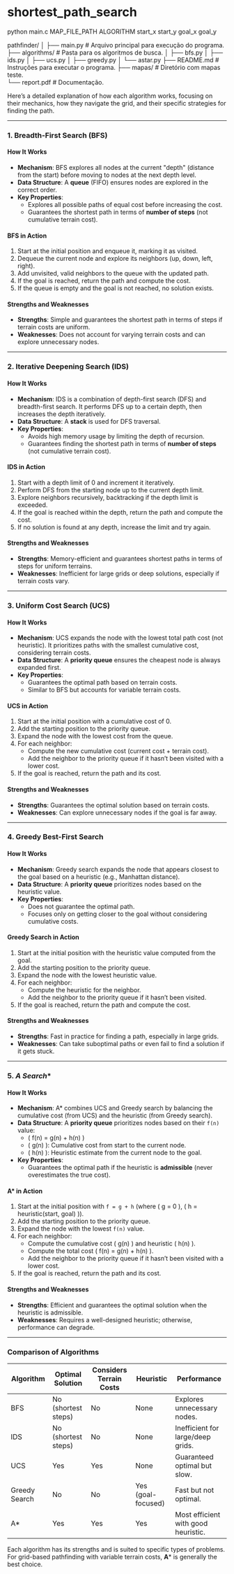 # shortest_path_search

python main.c MAP_FILE_PATH ALGORITHM start_x start_y goal_x goal_y

pathfinder/
│
├── main.py               # Arquivo principal para execução do programa.
├── algorithms/           # Pasta para os algoritmos de busca.
│   ├── bfs.py
│   ├── ids.py
│   ├── ucs.py
│   ├── greedy.py
│   └── astar.py
├── README.md             # Instruções para executar o programa.
├── mapas/                # Diretório com mapas teste.              
└── report.pdf            # Documentação.


Here’s a detailed explanation of how each algorithm works, focusing on their mechanics, how they navigate the grid, and their specific strategies for finding the path.

---

### 1. **Breadth-First Search (BFS)**

#### How It Works
- **Mechanism**: BFS explores all nodes at the current "depth" (distance from the start) before moving to nodes at the next depth level.
- **Data Structure**: A **queue** (FIFO) ensures nodes are explored in the correct order.
- **Key Properties**:
  - Explores all possible paths of equal cost before increasing the cost.
  - Guarantees the shortest path in terms of **number of steps** (not cumulative terrain cost).

#### BFS in Action
1. Start at the initial position and enqueue it, marking it as visited.
2. Dequeue the current node and explore its neighbors (up, down, left, right).
3. Add unvisited, valid neighbors to the queue with the updated path.
4. If the goal is reached, return the path and compute the cost.
5. If the queue is empty and the goal is not reached, no solution exists.

#### Strengths and Weaknesses
- **Strengths**: Simple and guarantees the shortest path in terms of steps if terrain costs are uniform.
- **Weaknesses**: Does not account for varying terrain costs and can explore unnecessary nodes.

---

### 2. **Iterative Deepening Search (IDS)**

#### How It Works
- **Mechanism**: IDS is a combination of depth-first search (DFS) and breadth-first search. It performs DFS up to a certain depth, then increases the depth iteratively.
- **Data Structure**: A **stack** is used for DFS traversal.
- **Key Properties**:
  - Avoids high memory usage by limiting the depth of recursion.
  - Guarantees finding the shortest path in terms of **number of steps** (not cumulative terrain cost).

#### IDS in Action
1. Start with a depth limit of 0 and increment it iteratively.
2. Perform DFS from the starting node up to the current depth limit.
3. Explore neighbors recursively, backtracking if the depth limit is exceeded.
4. If the goal is reached within the depth, return the path and compute the cost.
5. If no solution is found at any depth, increase the limit and try again.

#### Strengths and Weaknesses
- **Strengths**: Memory-efficient and guarantees shortest paths in terms of steps for uniform terrains.
- **Weaknesses**: Inefficient for large grids or deep solutions, especially if terrain costs vary.

---

### 3. **Uniform Cost Search (UCS)**

#### How It Works
- **Mechanism**: UCS expands the node with the lowest total path cost (not heuristic). It prioritizes paths with the smallest cumulative cost, considering terrain costs.
- **Data Structure**: A **priority queue** ensures the cheapest node is always expanded first.
- **Key Properties**:
  - Guarantees the optimal path based on terrain costs.
  - Similar to BFS but accounts for variable terrain costs.

#### UCS in Action
1. Start at the initial position with a cumulative cost of 0.
2. Add the starting position to the priority queue.
3. Expand the node with the lowest cost from the queue.
4. For each neighbor:
   - Compute the new cumulative cost (current cost + terrain cost).
   - Add the neighbor to the priority queue if it hasn’t been visited with a lower cost.
5. If the goal is reached, return the path and its cost.

#### Strengths and Weaknesses
- **Strengths**: Guarantees the optimal solution based on terrain costs.
- **Weaknesses**: Can explore unnecessary nodes if the goal is far away.

---

### 4. **Greedy Best-First Search**

#### How It Works
- **Mechanism**: Greedy search expands the node that appears closest to the goal based on a heuristic (e.g., Manhattan distance).
- **Data Structure**: A **priority queue** prioritizes nodes based on the heuristic value.
- **Key Properties**:
  - Does not guarantee the optimal path.
  - Focuses only on getting closer to the goal without considering cumulative costs.

#### Greedy Search in Action
1. Start at the initial position with the heuristic value computed from the goal.
2. Add the starting position to the priority queue.
3. Expand the node with the lowest heuristic value.
4. For each neighbor:
   - Compute the heuristic for the neighbor.
   - Add the neighbor to the priority queue if it hasn’t been visited.
5. If the goal is reached, return the path and compute the cost.

#### Strengths and Weaknesses
- **Strengths**: Fast in practice for finding a path, especially in large grids.
- **Weaknesses**: Can take suboptimal paths or even fail to find a solution if it gets stuck.

---

### 5. **A* Search**

#### How It Works
- **Mechanism**: A* combines UCS and Greedy search by balancing the cumulative cost (from UCS) and the heuristic (from Greedy search).
- **Data Structure**: A **priority queue** prioritizes nodes based on their `f(n)` value:
  - \( f(n) = g(n) + h(n) \)
  - \( g(n) \): Cumulative cost from start to the current node.
  - \( h(n) \): Heuristic estimate from the current node to the goal.
- **Key Properties**:
  - Guarantees the optimal path if the heuristic is **admissible** (never overestimates the true cost).

#### A* in Action
1. Start at the initial position with `f = g + h` (where \( g = 0 \), \( h = heuristic(start, goal) \)).
2. Add the starting position to the priority queue.
3. Expand the node with the lowest `f(n)` value.
4. For each neighbor:
   - Compute the cumulative cost \( g(n) \) and heuristic \( h(n) \).
   - Compute the total cost \( f(n) = g(n) + h(n) \).
   - Add the neighbor to the priority queue if it hasn’t been visited with a lower cost.
5. If the goal is reached, return the path and its cost.

#### Strengths and Weaknesses
- **Strengths**: Efficient and guarantees the optimal solution when the heuristic is admissible.
- **Weaknesses**: Requires a well-designed heuristic; otherwise, performance can degrade.

---

### Comparison of Algorithms

| **Algorithm**        | **Optimal Solution** | **Considers Terrain Costs** | **Heuristic**     | **Performance**                     |
|-----------------------|----------------------|-----------------------------|-------------------|-------------------------------------|
| BFS                  | No (shortest steps)  | No                          | None              | Explores unnecessary nodes.         |
| IDS                  | No (shortest steps)  | No                          | None              | Inefficient for large/deep grids.   |
| UCS                  | Yes                  | Yes                         | None              | Guaranteed optimal but slow.        |
| Greedy Search        | No                  | No                          | Yes (goal-focused)| Fast but not optimal.               |
| A*                   | Yes                  | Yes                         | Yes               | Most efficient with good heuristic. |

Each algorithm has its strengths and is suited to specific types of problems. For grid-based pathfinding with variable terrain costs, **A*** is generally the best choice.

